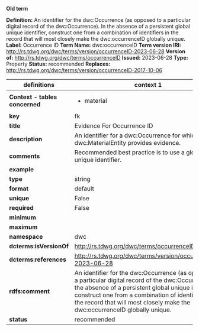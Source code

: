 **Old term**

**Definition:** An identifier for the dwc:Occurrence (as opposed to a particular digital record of the dwc:Occurrence). In the absence of a persistent global unique identifier, construct one from a combination of identifiers in the record that will most closely make the dwc:occurrenceID globally unique.
**Label:** Occurrence ID
**Term Name:** dwc:occurrenceID
**Term version IRI:** http://rs.tdwg.org/dwc/terms/version/occurrenceID-2023-06-28
**Version of:** http://rs.tdwg.org/dwc/terms/occurrenceID
**Issued:** 2023-06-28
**Type:** Property
**Status:** recommended
**Replaces:** http://rs.tdwg.org/dwc/terms/version/occurrenceID-2017-10-06


| definitions | context 1 |
|-|-|
| **Context - tables concerned** | <ul><li>material</li></ul> |
| **key** | fk |
| **title** | Evidence For Occurrence ID |
| **description** | An identifier for a dwc:Occurrence for which a dwc:MaterialEntity provides evidence. |
| **comments** | Recommended best practice is to use a globally unique identifier. |
| **example** |  |
| **type** | string |
| **format** | default |
| **unique** | False |
| **required** | False |
| **minimum** |  |
| **maximum** |  |
| **namespace** | dwc |
| **dcterms:isVersionOf** | http://rs.tdwg.org/dwc/terms/occurrenceID |
| **dcterms:references** | http://rs.tdwg.org/dwc/terms/version/occurrenceID-2023-06-28 |
| **rdfs:comment** | An identifier for the dwc:Occurrence (as opposed to a particular digital record of the dwc:Occurrence). In the absence of a persistent global unique identifier, construct one from a combination of identifiers in the record that will most closely make the dwc:occurrenceID globally unique. |
| **status** | recommended |
